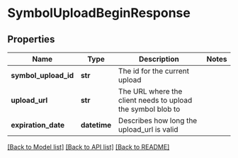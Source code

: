 # SymbolUploadBeginResponse

## Properties
Name | Type | Description | Notes
------------ | ------------- | ------------- | -------------
**symbol_upload_id** | **str** | The id for the current upload | 
**upload_url** | **str** | The URL where the client needs to upload the symbol blob to | 
**expiration_date** | **datetime** | Describes how long the upload_url is valid | 

[[Back to Model list]](../README.md#documentation-for-models) [[Back to API list]](../README.md#documentation-for-api-endpoints) [[Back to README]](../README.md)

